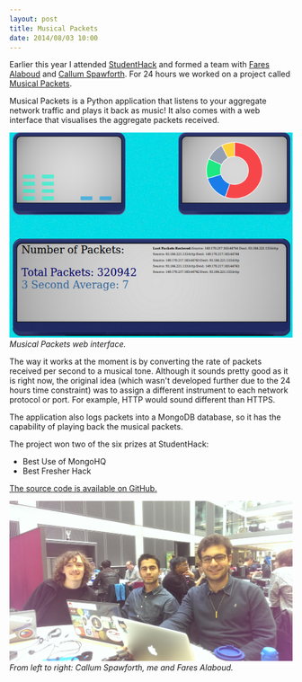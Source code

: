 ```yaml
---
layout: post
title: Musical Packets
date: 2014/08/03 10:00
---
```


Earlier this year I attended [StudentHack](http://www.studenthack.com/) and formed a team with [Fares Alaboud](http://faresalaboud.me/) and [Callum Spawforth](https://twitter.com/spoffeh). For 24 hours we worked on a project called [Musical Packets](https://github.com/musalbas/musicalpackets).

Musical Packets is a Python application that listens to your aggregate network traffic and plays it back as music! It also comes with a web interface that visualises the aggregate packets received.

![](/img/musicalpackets-screen.png)<br>
*Musical Packets web interface.*

The way it works at the moment is by converting the rate of packets received per second to a musical tone. Although it sounds pretty good as it is right now, the original idea (which wasn't developed further due to the 24 hours time constraint) was to assign a different instrument to each network protocol or port. For example, HTTP would sound different than HTTPS.

The application also logs packets into a MongoDB database, so it has the capability of playing back the musical packets.

The project won two of the six prizes at StudentHack:

* Best Use of MongoHQ
* Best Fresher Hack

[The source code is available on GitHub.](https://github.com/musalbas/musicalpackets)

![](/img/studenthack.jpg)
*From left to right: Callum Spawforth, me and Fares Alaboud.*
